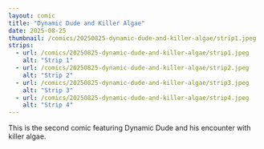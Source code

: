 ```yaml
---
layout: comic
title: "Dynamic Dude and Killer Algae"
date: 2025-08-25
thumbnail: /comics/20250825-dynamic-dude-and-killer-algae/strip1.jpeg
strips:
  - url: /comics/20250825-dynamic-dude-and-killer-algae/strip1.jpeg
    alt: "Strip 1"
  - url: /comics/20250825-dynamic-dude-and-killer-algae/strip2.jpeg
    alt: "Strip 2"
  - url: /comics/20250825-dynamic-dude-and-killer-algae/strip3.jpeg
    alt: "Strip 3"
  - url: /comics/20250825-dynamic-dude-and-killer-algae/strip4.jpeg
    alt: "Strip 4"
---
```


This is the second comic featuring Dynamic Dude and his encounter with killer algae.
